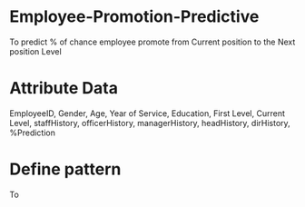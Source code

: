 # Employee-Promotion-Predictive
To predict % of chance employee promote from Current position to the Next position Level


# Attribute Data
EmployeeID, Gender, Age, Year of Service, Education, First Level, Current Level, staffHistory, officerHistory, managerHistory, headHistory, dirHistory, %Prediction


# Define pattern 
To 
